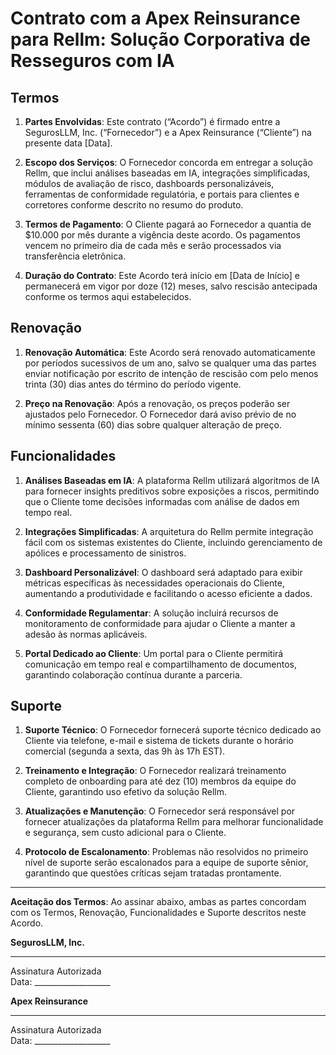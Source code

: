 # Contrato com a Apex Reinsurance para Rellm: Solução Corporativa de Resseguros com IA

## Termos

1. **Partes Envolvidas**: Este contrato (“Acordo”) é firmado entre a SegurosLLM, Inc. (“Fornecedor”) e a Apex Reinsurance (“Cliente”) na presente data [Data].

2. **Escopo dos Serviços**: O Fornecedor concorda em entregar a solução Rellm, que inclui análises baseadas em IA, integrações simplificadas, módulos de avaliação de risco, dashboards personalizáveis, ferramentas de conformidade regulatória, e portais para clientes e corretores conforme descrito no resumo do produto.

3. **Termos de Pagamento**: O Cliente pagará ao Fornecedor a quantia de $10.000 por mês durante a vigência deste acordo. Os pagamentos vencem no primeiro dia de cada mês e serão processados via transferência eletrônica.

4. **Duração do Contrato**: Este Acordo terá início em [Data de Início] e permanecerá em vigor por doze (12) meses, salvo rescisão antecipada conforme os termos aqui estabelecidos.

## Renovação

1. **Renovação Automática**: Este Acordo será renovado automaticamente por períodos sucessivos de um ano, salvo se qualquer uma das partes enviar notificação por escrito de intenção de rescisão com pelo menos trinta (30) dias antes do término do período vigente.

2. **Preço na Renovação**: Após a renovação, os preços poderão ser ajustados pelo Fornecedor. O Fornecedor dará aviso prévio de no mínimo sessenta (60) dias sobre qualquer alteração de preço.

## Funcionalidades

1. **Análises Baseadas em IA**: A plataforma Rellm utilizará algoritmos de IA para fornecer insights preditivos sobre exposições a riscos, permitindo que o Cliente tome decisões informadas com análise de dados em tempo real.

2. **Integrações Simplificadas**: A arquitetura do Rellm permite integração fácil com os sistemas existentes do Cliente, incluindo gerenciamento de apólices e processamento de sinistros.

3. **Dashboard Personalizável**: O dashboard será adaptado para exibir métricas específicas às necessidades operacionais do Cliente, aumentando a produtividade e facilitando o acesso eficiente a dados.

4. **Conformidade Regulamentar**: A solução incluirá recursos de monitoramento de conformidade para ajudar o Cliente a manter a adesão às normas aplicáveis.

5. **Portal Dedicado ao Cliente**: Um portal para o Cliente permitirá comunicação em tempo real e compartilhamento de documentos, garantindo colaboração contínua durante a parceria.

## Suporte

1. **Suporte Técnico**: O Fornecedor fornecerá suporte técnico dedicado ao Cliente via telefone, e-mail e sistema de tickets durante o horário comercial (segunda a sexta, das 9h às 17h EST).

2. **Treinamento e Integração**: O Fornecedor realizará treinamento completo de onboarding para até dez (10) membros da equipe do Cliente, garantindo uso efetivo da solução Rellm.

3. **Atualizações e Manutenção**: O Fornecedor será responsável por fornecer atualizações da plataforma Rellm para melhorar funcionalidade e segurança, sem custo adicional para o Cliente.

4. **Protocolo de Escalonamento**: Problemas não resolvidos no primeiro nível de suporte serão escalonados para a equipe de suporte sênior, garantindo que questões críticas sejam tratadas prontamente.

---

**Aceitação dos Termos**: Ao assinar abaixo, ambas as partes concordam com os Termos, Renovação, Funcionalidades e Suporte descritos neste Acordo.

**SegurosLLM, Inc.**  
_____________________________  
Assinatura Autorizada  
Data: ___________________  

**Apex Reinsurance**  
_____________________________  
Assinatura Autorizada  
Data: ___________________
